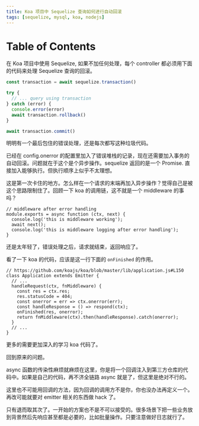 ```yaml
---
title: Koa 项目中 Sequelize 查询如何进行自动回滚
tags: [sequelize, mysql, koa, nodejs]
---
```

# Table of Contents

在 Koa 项目中使用 Sequelize, 如果不加任何处理，每个 controller 都必须用下面的代码来处理 Sequelize 查询的回滚。
```javascript
const transaction = await sequelize.transaction()

try {
  // ... query using transaction
} catch (error) {
  console.error(error)
  await transaction.rollback()
}

await transaction.commit()
```

明明有一个最后包住的错误处理，还是每次都写这种垃圾代码。

已经在 config.onerror 的配置里加入了错误堆栈的记录，现在还需要加入事务的自动回滚。问题就在于这个是个异步操作。sequelize 返回的是一个 Promise. 直接加入能够执行。但执行顺序上似乎不太理想。

这是第一次卡住的地方。怎么样在一个请求的末端再加入异步操作？觉得自己是被这个思路限制住了。回顾一下 koa 的调用链，这不就是一个 middleware 的事吗？

    // middleware after error handling
    module.exports = async function (ctx, next) {
      console.log('this is middleware working');
      await next();
      console.log('this is middleware logging after error handling');
    }

还是太年轻了，错误处理之后，请求就结束，返回响应了。

看了一下 koa 的代码，应该是这一行下面的 `onFinished` 的作用。

    // https://github.com/koajs/koa/blob/master/lib/application.js#L150
    class Application extends Emitter {
      // ...
      handleRequest(ctx, fnMiddleware) {
        const res = ctx.res;
        res.statusCode = 404;
        const onerror = err => ctx.onerror(err);
        const handleResponse = () => respond(ctx);
        onFinished(res, onerror);
        return fnMiddleware(ctx).then(handleResponse).catch(onerror);
      }
      // ...
    }

更多的需要更加深入的学习 koa 代码了。

回到原来的问题。

async 函数的传染性麻烦就麻烦在这里，你是将一个回调注入到第三方仓库的代码中。如果是自己的代码，再不济全链路 async 就是了，但这里是绝对不行的。

这里也不可能用回调的方法，因为回调的调用方不是你，你也没办法再定义一个。再改可能就要对 emitter 相关的东西做 hack 了。

只有退而取其次了。一开始的方案也不是不可以接受的。很多场景下把一些业务放到背景然后先响应甚至都是必要的，比如批量操作。只要注意做好日志就行了。

